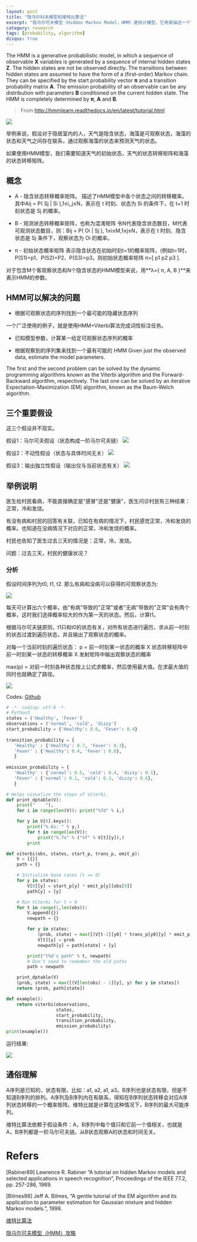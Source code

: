 ```yaml
---
layout: post
title: "隐马尔科夫模型和维特比算法"
excerpt: "隐马尔可夫模型（Hidden Markov Model，HMM）是统计模型，它用来描述一个含有隐含未知参数的马尔可夫过程。其难点是从可观察的参数中确定该过程的隐含参数。然后利用这些参数来作进一步的分析，例如模式识别。"
category: research
tags: [probability, algorithm]
disqus: true
---
```


The HMM is a generative probabilistic model, in which a sequence of observable **X** variables is generated by a sequence of internal hidden states **Z**. The hidden states are not be observed directly. The transitions between hidden states are assumed to have the form of a (first-order) Markov chain. They can be specified by the start probability vector **π** and a transition probability matrix **A**. The emission probability of an observable can be any distribution with parameters **B** conditioned on the current hidden state. The HMM is completely determined by **π**, **A** and **B**.

> From http://hmmlearn.readthedocs.io/en/latest/tutorial.html

![](http://7xkeqi.com1.z0.glb.clouddn.com/chatbot/images/2017/06/hmm-hidden-weather-example.gif)

举例来说，假设对于隐居室内的人，天气是隐含状态，海藻是可观察状态，海藻的状态和天气之间存在联系，通过观察海藻的状态来预测天气的状态。

如果使用HMM模型，我们需要知道天气的初始状态，天气的状态转移矩阵和海藻的状态转移矩阵。

## 概念
* A - 隐含状态转移概率矩阵。
描述了HMM模型中各个状态之间的转移概率。其中Aij = P( Sj | Si ),1≤i,,j≤N，表示在 t 时刻、状态为 Si 的条件下，在 t+1 时刻状态是 Sj 的概率。

* B - 观测状态转移概率矩阵，也称为混淆矩阵
令N代表隐含状态数目，M代表可观测状态数目，则：Bij = P( Oi | Sj ), 1≤i≤M,1≤j≤N，表示在 t 时刻、隐含状态是 Sj 条件下，观察状态为 Oi 的概率。

* π - 初始状态概率矩阵
表示隐含状态在初始时刻t=1的概率矩阵，(例如t=1时，P(S1)=p1、P(S2)=P2、P(S3)=p3，则初始状态概率矩阵 π=[ p1 p2 p3 ].

对于包含M个客观察状态和N个隐含状态的HMM模型来说，用**λ={ π, A, B }**来表示HMM的参数。

## HMM可以解决的问题

* 根据可观察状态的序列找到一个最可能的隐藏状态序列

一个广泛使用的例子，就是使用HMM+Viterbi算法完成词性标注任务。

* 已知模型参数，计算某一给定可观察状态序列的概率

*  根据观察到的序列集来找到一个最有可能的 HMM
Given just the observed data, estimate the model parameters.

The first and the second problem can be solved by the dynamic programming algorithms known as the Viterbi algorithm and the Forward-Backward algorithm, respectively. The last one can be solved by an iterative Expectation-Maximization (EM) algorithm, known as the Baum-Welch algorithm.


## 三个重要假设
这三个假设并不现实。

假设1：马尔可夫假设（状态构成一阶马尔可夫链）
![](http://7xkeqi.com1.z0.glb.clouddn.com/chatbot/images/2017/06/hmm-hidden-1.png)

假设2：不动性假设（状态与具体时间无关）
![](http://7xkeqi.com1.z0.glb.clouddn.com/chatbot/images/2017/06/hmm-hidden-2.png)

假设3：输出独立性假设（输出仅与当前状态有关）
![](http://7xkeqi.com1.z0.glb.clouddn.com/chatbot/images/2017/06/hmm-hidden-3.png)


## 举例说明

医生给村民看病，不能直接确定是"感冒"还是"健康"，医生问诊村民有三种结果：正常，冷和发烧。

有没有病和村民的回答有关联，已知在有病的情况下，村民感觉正常，冷和发烧的概率。也知道在没病情况下对应的正常，冷和发烧的概率。

村民也告知了医生过去三天的情况是：正常，冷，发烧。

问题：过去三天，村民的健康状况？

### 分析

假设时间序列为t0, t1, t2. 那么有病和没病可以获得的可观察状态为:

![](http://7xkeqi.com1.z0.glb.clouddn.com/chatbot/images/2017/06/hmm-viterbi-2.png)

每天可计算出六个概率，由"有病"导致的"正常"或者"无病"导致的"正常"会有两个概率，这时我们选择概率较大的作为第一天的状态。然后，计算t1。

根据马尔可夫链原则，t1只和t0的状态有关，对所有状态进行遍历，求从前一时刻的状态过渡到遍历状态，并且输出了观察状态的概率。

对每一个当前时刻的遍历状态：
p = 前一时刻某一状态的概率 X 状态转移矩阵中前一时刻某一状态的转移概率 X 发射矩阵中输出观察状态的概率

max(p) = 对前一时刻各种状态按上公式求概率，然后使用最大值。在求最大值的同时也就确定了路径。

![](http://7xkeqi.com1.z0.glb.clouddn.com/chatbot/images/2017/06/hmm-viterbi-3.png)

Codes: [Github](https://gist.github.com/Samurais/45feddc96d6b49f8315ed8771a14fa85)

```python
# -*- coding: utf-8 -*-
# Python3
states = ('Healthy', 'Fever')
observations = ('normal', 'cold', 'dizzy')
start_probability = {'Healthy': 0.6, 'Fever': 0.4}
 
transition_probability = {
   'Healthy' : {'Healthy': 0.7, 'Fever': 0.3},
   'Fever' : {'Healthy': 0.4, 'Fever': 0.6},
   }
 
emission_probability = {
   'Healthy' : {'normal': 0.5, 'cold': 0.4, 'dizzy': 0.1},
   'Fever' : {'normal': 0.1, 'cold': 0.3, 'dizzy': 0.6},
   }

# Helps visualize the steps of Viterbi.
def print_dptable(V):
    print("    "),
    for i in range(len(V)): print("%7d" % i,)

    for y in V[0].keys():
        print("%.6s: " % y,)
        for t in range(len(V)):
            print("%.7s" % ("%f" % V[t][y]),)
        print

def viterbi(obs, states, start_p, trans_p, emit_p):
    V = [{}]
    path = {}

    # Initialize base cases (t == 0)
    for y in states:
        V[0][y] = start_p[y] * emit_p[y][obs[0]]
        path[y] = [y]

    # Run Viterbi for t > 0
    for t in range(1,len(obs)):
        V.append({})
        newpath = {}

        for y in states:
            (prob, state) = max([(V[t-1][y0] * trans_p[y0][y] * emit_p[y][obs[t]], y0) for y0 in states])
            V[t][y] = prob
            newpath[y] = path[state] + [y]

        print("t%d's path" % t, newpath)
        # Don't need to remember the old paths
        path = newpath

    print_dptable(V)
    (prob, state) = max([(V[len(obs) - 1][y], y) for y in states])
    return (prob, path[state])

def example():
    return viterbi(observations,
                   states,
                   start_probability,
                   transition_probability,
                   emission_probability)
print(example())
```

运行结果:

![](http://7xkeqi.com1.z0.glb.clouddn.com/chatbot/images/2017/06/hmm-viterbi-1.png)

## 通俗理解
A序列是已知的，状态有限，比如：a1, a2, a1, a3。B序列也是状态有限，但是不知道B序列的排列。A序列及B序列内在有联系，得知在B序列状态转移会对应A序列状态转移的一个概率矩阵。维特比就是计算在这种情况下，B序列的最大可能序列。

维特比算法依赖于假设条件：A，B序列中每个值只和它前一个值相关，也就是A，B序列都是一阶马尔可夫链。从B状态观察A的状态和时间无关。

# Refers

[Rabiner89]	 Lawrence R. Rabiner “A tutorial on hidden Markov models and selected applications in speech recognition”, Proceedings of the IEEE 77.2, pp. 257-286, 1989.

[Bilmes98]	Jeff A. Bilmes, “A gentle tutorial of the EM algorithm and its application to parameter estimation for Gaussian mixture and hidden Markov models.”, 1998.

[维特比算法](https://zh.wikipedia.org/wiki/%E7%BB%B4%E7%89%B9%E6%AF%94%E7%AE%97%E6%B3%95)

[隐马尔可夫模型（HMM）攻略](http://blog.csdn.net/likelet/article/details/7056068)